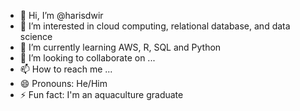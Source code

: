 - 👋 Hi, I’m @harisdwir
- 👀 I’m interested in cloud computing, relational database, and data science
- 🌱 I’m currently learning AWS, R, SQL and Python
- 💞️ I’m looking to collaborate on ...
- 📫 How to reach me ...
- 😄 Pronouns: He/Him
- ⚡ Fun fact: I'm an aquaculture graduate

<!---
harisdwir/harisdwir is a ✨ special ✨ repository because its `README.md` (this file) appears on your GitHub profile.
You can click the Preview link to take a look at your changes.
--->
